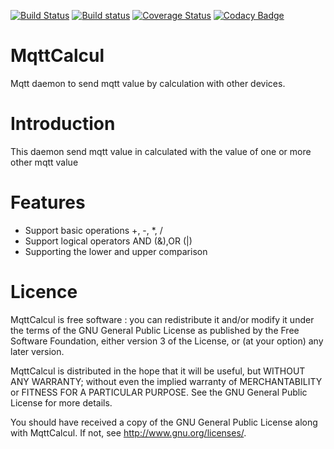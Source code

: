 [![Build Status](https://travis-ci.org/FragJage/MqttCalcul.svg?branch=master)](https://travis-ci.org/FragJage/MqttCalcul)
[![Build status](https://ci.appveyor.com/api/projects/status/tdsue1qduo31wa17?svg=true)](https://ci.appveyor.com/project/FragJage/mqttcalcul)
[![Coverage Status](https://coveralls.io/repos/github/FragJage/MqttCalcul/badge.svg?branch=master&bust=1)](https://coveralls.io/github/FragJage/MqttCalcul?branch=master)
[![Codacy Badge](https://api.codacy.com/project/badge/Grade/402042548f424edb97592d5e8eb30eeb)](https://www.codacy.com/app/FragJage/MqttCalcul?utm_source=github.com&amp;utm_medium=referral&amp;utm_content=FragJage/MqttCalcul&amp;utm_campaign=Badge_Grade)

MqttCalcul
=========
Mqtt daemon to send mqtt value by calculation with other devices.

Introduction
============
This daemon send mqtt value in calculated with the value of one or more other mqtt value

Features
========
 - Support basic operations +, -, *, /
 - Support logical operators AND (&),OR (|)
 - Supporting the lower and upper comparison  

Licence
=======
MqttCalcul is free software : you can redistribute it and/or modify it under the terms of the GNU General Public License as published by the Free Software Foundation, either version 3 of the License, or (at your option) any later version.

MqttCalcul is distributed in the hope that it will be useful, but WITHOUT ANY WARRANTY; without even the implied warranty of MERCHANTABILITY or FITNESS FOR A PARTICULAR PURPOSE. See the GNU General Public License for more details.

You should have received a copy of the GNU General Public License along with MqttCalcul. If not, see http://www.gnu.org/licenses/.
